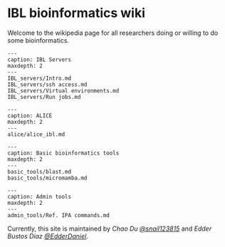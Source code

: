 # IBL bioinformatics wiki

Welcome to the wikipedia page for all researchers doing or willing to do some bioinformatics.

```{toctree}
---
caption: IBL Servers
maxdepth: 2
---
IBL_servers/Intro.md
IBL_servers/ssh access.md
IBL_servers/Virtual environments.md
IBL_servers/Run jobs.md
```

```{toctree}
---
caption: ALICE
maxdepth: 2
---
alice/alice_ibl.md
```

```{toctree}
---
caption: Basic bioinformatics tools
maxdepth: 2
---
basic_tools/blast.md
basic_tools/micromamba.md
```

```{toctree}
---
caption: Admin tools
maxdepth: 2
---
admin_tools/Ref. IPA commands.md
```

Currently, this site is maintained by *Chao Du [@snail123815](https://github.com/snail123815)* and *Edder Bustos Diaz [@EdderDaniel](https://github.com/EdderDaniel)*.